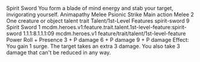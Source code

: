 <ability>
  <name>Spirit Sword</name>
  <flavor>You form a blade of mind energy and stab your target, invigorating yourself.</flavor>
  <keywords>
    <keyword>Animapathy</keyword>
    <keyword>Melee</keyword>
    <keyword>Psionic</keyword>
    <keyword>Strike</keyword>
  </keywords>
  <type>Main action</type>
  <distance>Melee 2</distance>
  <target>One creature or object</target>
  <metadata>
    <class>talent</class>
    <feature_type>trait</feature_type>
    <file_dpath>Talent/1st-Level Features</file_dpath>
    <item_id>spirit-sword</item_id>
    <item_index>9</item_index>
    <item_name>Spirit Sword</item_name>
    <level>1</level>
    <scc>mcdm.heroes.v1:feature.trait.talent.1st-level-feature:spirit-sword</scc>
    <scdc>1.1.1:8.1.1.1:09</scdc>
    <source>mcdm.heroes.v1</source>
    <type>feature/trait/talent/1st-level-feature</type>
  </metadata>
  <effects>
    <effect type="roll">
      <roll>Power Roll + Presence</roll>
      <t1>3 + P damage</t1>
      <t2>6 + P damage</t2>
      <t3>9 + P damage</t3>
    </effect>
    <effect type="mundane">Effect: You gain 1 surge.</effect>
    <effect type="mundane" name="Strained">The target takes an extra 3 damage. You also take 3 damage that can&apos;t be reduced in any way.</effect>
  </effects>
</ability>
